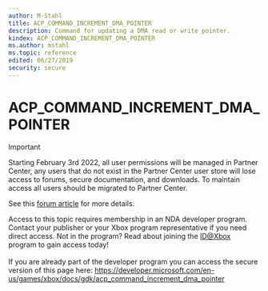 ```yaml
---
author: M-Stahl
title: ACP_COMMAND_INCREMENT_DMA_POINTER
description: Command for updating a DMA read or write pointer.
kindex: ACP_COMMAND_INCREMENT_DMA_POINTER
ms.author: mstahl
ms.topic: reference
edited: 06/27/2019
security: secure
---
```


# ACP_COMMAND_INCREMENT_DMA_POINTER
> [!IMPORTANT]
> Starting February 3rd 2022, all user permissions will be managed in Partner Center, any users that do not exist in the Partner Center user store will lose access to forums, secure documentation, and downloads. To maintain access all users should be migrated to Partner Center. <p></p>See this <a href="https://forums.xboxlive.com/articles/132187/breaking-change-user-access-for-forums-secure-docu.html">forum article</a> for more details.  

 Access to this topic requires membership in an NDA developer program. Contact your publisher or your Xbox program representative if you need direct access. Not in the program? Read about joining the <a href="https://www.xbox.com/Developers/id">ID@Xbox</a> program to gain access today!  <br/><br/>If you are already part of the developer program you can access the secure version of this page here: <a target="_blank" href="https://developer.microsoft.com/en-us/games/xbox/docs/gdk/acp_command_increment_dma_pointer">https://developer.microsoft.com/en-us/games/xbox/docs/gdk/acp_command_increment_dma_pointer</a>